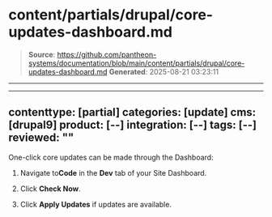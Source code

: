 # content/partials/drupal/core-updates-dashboard.md

> **Source**: https://github.com/pantheon-systems/documentation/blob/main/content/partials/drupal/core-updates-dashboard.md
> **Generated**: 2025-08-21 03:23:11

---

---
contenttype: [partial]
categories: [update]
cms: [drupal9]
product: [--]
integration: [--]
tags: [--]
reviewed: ""
---

One-click core updates can be made through the Dashboard:

1. Navigate to<Icon icon="code" />**Code** in the <Icon icon="wrench" /> **Dev** tab of your Site Dashboard.

1. Click **Check Now**.

1. Click **Apply Updates** if updates are available.
